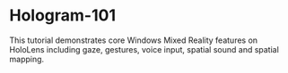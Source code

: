 # Hologram-101

This tutorial demonstrates core Windows Mixed Reality features on HoloLens including 
gaze, gestures, voice input, spatial sound and spatial mapping.
